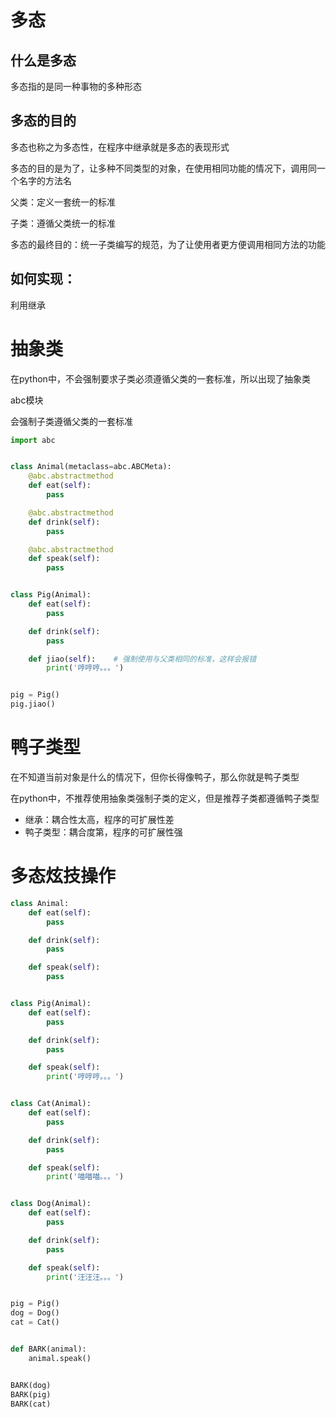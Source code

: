 # 多态

## 什么是多态

多态指的是同一种事物的多种形态

## 多态的目的

多态也称之为多态性，在程序中继承就是多态的表现形式

多态的目的是为了，让多种不同类型的对象，在使用相同功能的情况下，调用同一个名字的方法名

父类：定义一套统一的标准

子类：遵循父类统一的标准

多态的最终目的：统一子类编写的规范，为了让使用者更方便调用相同方法的功能

## 如何实现：

利用继承

# 抽象类

在python中，不会强制要求子类必须遵循父类的一套标准，所以出现了抽象类

abc模块

会强制子类遵循父类的一套标准

```python
import abc


class Animal(metaclass=abc.ABCMeta):
    @abc.abstractmethod
    def eat(self):
        pass

    @abc.abstractmethod
    def drink(self):
        pass

    @abc.abstractmethod
    def speak(self):
        pass


class Pig(Animal):
    def eat(self):
        pass

    def drink(self):
        pass

    def jiao(self):    # 强制使用与父类相同的标准，这样会报错
        print('哼哼哼。。。')


pig = Pig()
pig.jiao()
```

# 鸭子类型

在不知道当前对象是什么的情况下，但你长得像鸭子，那么你就是鸭子类型

在python中，不推荐使用抽象类强制子类的定义，但是推荐子类都遵循鸭子类型

- 继承：耦合性太高，程序的可扩展性差
- 鸭子类型：耦合度第，程序的可扩展性强

# 多态炫技操作

```python
class Animal:
    def eat(self):
        pass

    def drink(self):
        pass

    def speak(self):
        pass


class Pig(Animal):
    def eat(self):
        pass

    def drink(self):
        pass

    def speak(self):
        print('哼哼哼。。。')


class Cat(Animal):
    def eat(self):
        pass

    def drink(self):
        pass

    def speak(self):
        print('喵喵喵。。。')


class Dog(Animal):
    def eat(self):
        pass

    def drink(self):
        pass

    def speak(self):
        print('汪汪汪。。。')


pig = Pig()
dog = Dog()
cat = Cat()


def BARK(animal):
    animal.speak()


BARK(dog)
BARK(pig)
BARK(cat)
```